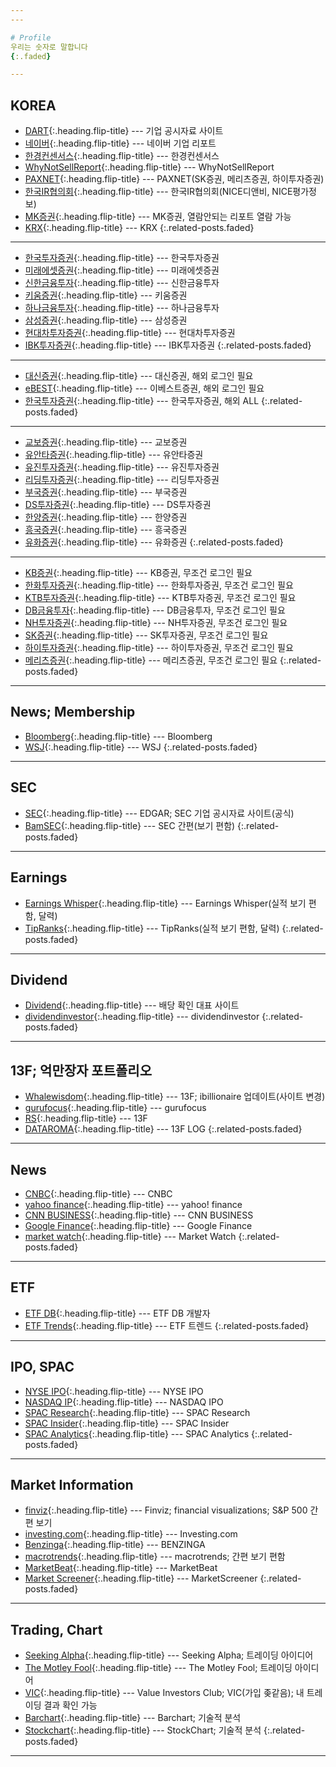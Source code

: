 ```yaml
---
---

# Profile
우리는 숫자로 말합니다
{:.faded}

---
```


## KOREA
* [DART](http://dart.fss.or.kr/){:.heading.flip-title} --- 기업 공시자료 사이트
* [네이버](https://finance.naver.com/research/company_list.nhn){:.heading.flip-title} --- 네이버 기업 리포트
* [한경컨센서스](http://consensus.hankyung.com/apps.analysis/analysis.list?&skinType=business){:.heading.flip-title} --- 한경컨센서스
* [WhyNotSellReport](http://www.whynotsellreport.com/){:.heading.flip-title} --- WhyNotSellReport
* [PAXNET](http://www.paxnet.co.kr/stock/report/report?menuCode=2222){:.heading.flip-title} --- PAXNET(SK증권, 메리츠증권, 하이투자증권)
* [한국IR협의회](https://www.kirs.or.kr/information/tech2020_1.html){:.heading.flip-title} --- 한국IR협의회(NICE디앤비, NICE평가정보)
* [MK증권](https://vip.mk.co.kr/newSt/news/news_list2.php?sCode=110){:.heading.flip-title} --- MK증권, 열람안되는 리포트 열람 가능
* [KRX](http://data.krx.co.kr/contents/MDC/HARD/hardController/MDCHARD001.cmd){:.heading.flip-title} --- KRX
{:.related-posts.faded}

---

* [한국투자증권](http://openreport.kr/research.jsp?cPage=1&cmd=&pid=){:.heading.flip-title} --- 한국투자증권
* [미래에셋증권](https://securities.miraeasset.com/bbs/board/message/list.do?categoryId=1521){:.heading.flip-title} --- 미래에셋증권
* [신한금융투자](https://open.shinhaninvest.com/phone/investment/3112.jsp){:.heading.flip-title} --- 신한금융투자
* [키움증권](https://invest.kiwoom.com/inv/main){:.heading.flip-title} --- 키움증권
* [하나금융투자](https://www.hanaw.com/main/research/research/RC_000000_M.cmd){:.heading.flip-title} --- 하나금융투자
* [삼성증권](https://www.samsungpop.com/sscommon/jsp/search_m/research.jsp){:.heading.flip-title} --- 삼성증권
* [현대차투자증권](https://m.hmsec.com/mobile/research/research01_list.do?Menu_category=6){:.heading.flip-title} --- 현대차투자증권
* [IBK투자증권](https://www.ibks.com/index.do){:.heading.flip-title} --- IBK투자증권
{:.related-posts.faded}

---

* [대신증권](http://money2.daishin.co.kr/E5/ResearchCenter/Work/Research_BasicList.aspx?pr_code=4){:.heading.flip-title} --- 대신증권, 해외 로그인 필요
* [eBEST](https://www.ebestsec.co.kr/){:.heading.flip-title} --- 이베스트증권, 해외 로그인 필요
* [한국투자증권](https://www.truefriend.com/main/bond/research/_static/TF03cc030300.jsp){:.heading.flip-title} --- 한국투자증권, 해외 ALL
{:.related-posts.faded}

---

* [교보증권](https://m.iprovest.com/weblogic/ResearchServlet/newReports){:.heading.flip-title} --- 교보증권
* [유안타증권](https://www.myasset.com/myasset/research/rs_list/rs_list.cmd?cd006=&cd007=RE01&cd008=){:.heading.flip-title} --- 유안타증권
* [유진투자증권](https://www.eugenefn.com/comm/msgList.do){:.heading.flip-title} --- 유진투자증권
* [리딩투자증권](http://www.leading.co.kr/board/EquityResearch/list){:.heading.flip-title} --- 리딩투자증권
* [부국증권](http://www.bookook.co.kr/research/research_5_0){:.heading.flip-title} --- 부국증권
* [DS투자증권](http://www.ds-sec.co.kr/bbs/board.php?bo_table=sub03_02){:.heading.flip-title} --- DS투자증권
* [한양증권](http://www.hygood.co.kr/board/researchAnalyzeCompany/list){:.heading.flip-title} --- 한양증권
* [흥국증권](http://www.heungkuksec.co.kr/research/company/list.do){:.heading.flip-title} --- 흥국증권
* [유화증권](https://www.yhs.co.kr/yhsBoard/mboard.asp?strBoardID=ya_busi_analysis){:.heading.flip-title} --- 유화증권
{:.related-posts.faded}

---

* [KB증권](https://www.kbsec.com/go.able?linkcd=m04010010){:.heading.flip-title} --- KB증권, 무조건 로그인 필요
* [한화투자증권](https://www.hanwhawm.com/main/research/main/list.cmd?depth2_id=1002&mode=depth2&viewclass=){:.heading.flip-title} --- 한화투자증권, 무조건 로그인 필요
* [KTB투자증권](https://www.ktb.co.kr/research/article/common.jspx?rGubun=I01&sctrGubun=I01&web=0){:.heading.flip-title} --- KTB투자증권, 무조건 로그인 필요
* [DB금융투자](https://www.db-fi.com/main/main.do){:.heading.flip-title} --- DB금융투자, 무조건 로그인 필요
* [NH투자증권](https://www.nhqv.com/){:.heading.flip-title} --- NH투자증권, 무조건 로그인 필요
* [SK증권](https://www.sks.co.kr/main/index.cmd){:.heading.flip-title} --- SK투자증권, 무조건 로그인 필요
* [하이투자증권](https://www.hi-ib.com/){:.heading.flip-title} --- 하이투자증권, 무조건 로그인 필요
* [메리츠증권](https://home.imeritz.com/dalyrpt/InfoMain.do){:.heading.flip-title} --- 메리츠증권, 무조건 로그인 필요
{:.related-posts.faded}

---

## News; Membership
* [Bloomberg](https://www.bloomberg.com/markets){:.heading.flip-title} --- Bloomberg
* [WSJ](https://www.wsj.com/news/markets){:.heading.flip-title} --- WSJ
{:.related-posts.faded}

---

## SEC
* [SEC](https://www.sec.gov/edgar.shtml){:.heading.flip-title} --- EDGAR; SEC 기업 공시자료 사이트(공식)
* [BamSEC](https://www.bamsec.com/){:.heading.flip-title} --- SEC 간편(보기 편함)
{:.related-posts.faded}

---

## Earnings
* [Earnings Whisper](https://www.earningswhispers.com){:.heading.flip-title} --- Earnings Whisper(실적 보기 편함, 달력)
* [TipRanks](https://www.tipranks.com){:.heading.flip-title} --- TipRanks(실적 보기 편함, 달력)
{:.related-posts.faded}

---

## Dividend
* [Dividend](https://www.dividend.com/){:.heading.flip-title} --- 배당 확인 대표 사이트
* [dividendinvestor](https://www.dividendinvestor.com){:.heading.flip-title} --- dividendinvestor
{:.related-posts.faded}

---

## 13F; 억만장자 포트폴리오
* [Whalewisdom](https://whalewisdom.com/){:.heading.flip-title} --- 13F; ibillionaire 업데이트(사이트 변경)
* [gurufocus](https://www.gurufocus.com){:.heading.flip-title} --- gurufocus
* [RS](http://relationalstocks.com/instshow.php?op=summary&id=1){:.heading.flip-title} --- 13F
* [DATAROMA](https://www.dataroma.com/m/home.php){:.heading.flip-title} --- 13F LOG
{:.related-posts.faded}

---

## News
* [CNBC](https://www.cnbc.com){:.heading.flip-title} --- CNBC
* [yahoo finance](https://finance.yahoo.com/){:.heading.flip-title} --- yahoo! finance
* [CNN BUSINESS](https://edition.cnn.com/business){:.heading.flip-title} --- CNN BUSINESS
* [Google Finance](https://www.google.com/finance){:.heading.flip-title} --- Google Finance
* [market watch](https://www.marketwatch.com/){:.heading.flip-title} --- Market Watch
{:.related-posts.faded}

---

## ETF
* [ETF DB](https://www.etfdb.com){:.heading.flip-title} --- ETF DB 개발자
* [ETF Trends](https://www.etftrends.com){:.heading.flip-title} --- ETF 트렌드
{:.related-posts.faded}

---

## IPO, SPAC
* [NYSE IPO](https://www.nyse.com/ipo-center/filings){:.heading.flip-title} --- NYSE IPO
* [NASDAQ IP](https://www.nasdaq.com/market-activity/ipos){:.heading.flip-title} --- NASDAQ IPO
* [SPAC Research](https://www.spacresearch.com/){:.heading.flip-title} --- SPAC Research  
* [SPAC Insider](https://www.spacinsider.com/){:.heading.flip-title} --- SPAC Insider
* [SPAC Analytics](https://www.spacanalytics.com/){:.heading.flip-title} --- SPAC Analytics
{:.related-posts.faded}

---

## Market Information
* [finviz](https://finviz.com/){:.heading.flip-title} --- Finviz; financial visualizations; S&P 500 간편 보기
* [investing.com](https://www.investing.com){:.heading.flip-title} --- Investing.com
* [Benzinga](https://www.benzinga.com){:.heading.flip-title} --- BENZINGA
* [macrotrends](https://www.macrotrends.net){:.heading.flip-title} --- macrotrends; 간편 보기 편함
* [MarketBeat](https://www.marketbeat.com/stocks){:.heading.flip-title} --- MarketBeat
* [Market Screener](https://www.marketscreener.com){:.heading.flip-title} --- MarketScreener
{:.related-posts.faded}

---

## Trading, Chart
* [Seeking Alpha](https://www.seekingalpha.com){:.heading.flip-title} --- Seeking Alpha; 트레이딩 아이디어
* [The Motley Fool](https://www.fool.com){:.heading.flip-title} --- The Motley Fool; 트레이딩 아이디어
* [VIC](https://www.valueinvestorsclub.com){:.heading.flip-title} --- Value Investors Club; VIC(가입 좆같음); 내 트레이딩 결과 확인 가능
* [Barchart](https://www.barchart.com){:.heading.flip-title} --- Barchart; 기술적 분석
* [Stockchart](https://www.stockcharts.com){:.heading.flip-title} --- StockChart; 기술적 분석
{:.related-posts.faded}

---
